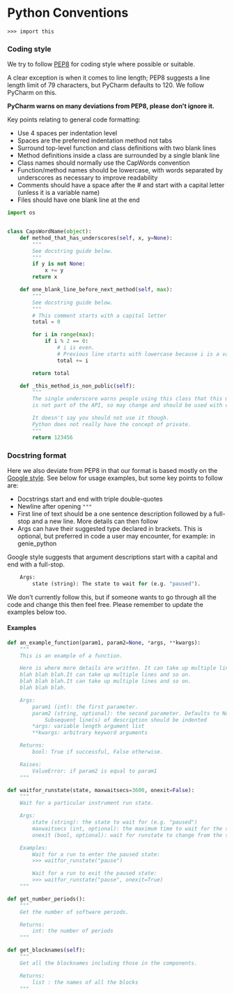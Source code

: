 # Python Conventions
```
>>> import this
```
### Coding style
We try to follow [PEP8](https://www.python.org/dev/peps/pep-0008/) for coding style where possible or suitable.
 
A clear exception is when it comes to line length; PEP8 suggests a line length limit of 79 characters, but PyCharm defaults to 120. We follow PyCharm on this.

**PyCharm warns on many deviations from PEP8, please don't ignore it.**

Key points relating to general code formatting:

* Use 4 spaces per indentation level
* Spaces are the preferred indentation method not tabs
* Surround top-level function and class definitions with two blank lines
* Method definitions inside a class are surrounded by a single blank line
* Class names should normally use the CapWords convention
* Function/method names should be lowercase, with words separated by underscores as necessary to improve readability
* Comments should have a space after the # and start with a capital letter (unless it is a variable name)
* Files should have one blank line at the end

```python
import os


class CapsWordName(object):
    def method_that_has_underscores(self, x, y=None):
        """
        See docstring guide below.
        """
        if y is not None:
            x += y
        return x

    def one_blank_line_before_next_method(self, max):
        """
        See docstring guide below.
        """
        # This comment starts with a capital letter
        total = 0        

        for i in range(max):
            if i % 2 == 0:
                # i is even. 
                # Previous line starts with lowercase because i is a variable name.
                total += i

        return total

    def _this_method_is_non_public(self):
        """
        The single underscore warns people using this class that this method 
        is not part of the API, so may change and should be used with care.

        It doesn't say you should not use it though.
        Python does not really have the concept of private.
        """
        return 123456       

```

### Docstring format

Here we also deviate from PEP8 in that our format is based mostly on the [Google style](https://google.github.io/styleguide/pyguide.html).
See below for usage examples, but some key points to follow are:

* Docstrings start and end with triple double-quotes
* Newline after opening `"""`
* First line of text should be a one sentence description followed by a full-stop and a new line. More details can then follow
* Args can have their suggested type declared in brackets. This is optional, but preferred in code a user may encounter, for example: in genie_python

Google style suggests that argument descriptions start with a capital and end with a full-stop.
```python
    Args:
        state (string): The state to wait for (e.g. "paused").
```
We don't currently follow this, but if someone wants to go through all the code and change this then feel free. Please remember to update the examples below too.

#### Examples

```python
def an_example_function(param1, param2=None, *args, **kwargs):
    """
    This is an example of a function.

    Here is where more details are written. It can take up multiple lines and so on.
    blah blah blah.It can take up multiple lines and so on.
    blah blah blah.It can take up multiple lines and so on.
    blah blah blah.

    Args:
        param1 (int): the first parameter.
        param2 (string, optional): the second parameter. Defaults to None.
            Subsequent line(s) of description should be indented
        *args: variable length argument list
        **kwargs: arbitrary keyword arguments

    Returns:
        bool: True if successful, False otherwise.

    Raises:
        ValueError: if param2 is equal to param1
    """
```

```python
def waitfor_runstate(state, maxwaitsecs=3600, onexit=False):
    """
    Wait for a particular instrument run state.

    Args:
        state (string): the state to wait for (e.g. "paused")
        maxwaitsecs (int, optional): the maximum time to wait for the state before carrying on
        onexit (bool, optional): wait for runstate to change from the specified state

    Examples:
        Wait for a run to enter the paused state:
        >>> waitfor_runstate("pause")

        Wait for a run to exit the paused state:
        >>> waitfor_runstate("pause", onexit=True)
    """
```

```python
def get_number_periods():
    """
    Get the number of software periods.

    Returns:
        int: the number of periods
    """
```

```python
def get_blocknames(self):
    """ 
    Get all the blocknames including those in the components.

    Returns:
        list : the names of all the blocks
    """
```
